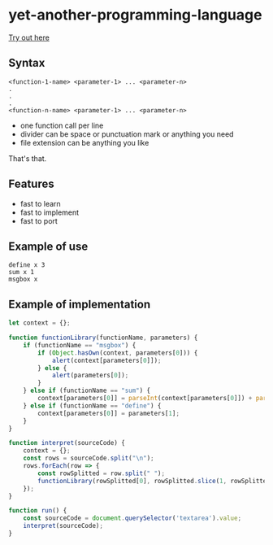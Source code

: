 # yet-another-programming-language

[Try out here](https://xdvarpunen.github.io/yet-another-programming-language/)

## Syntax

```
<function-1-name> <parameter-1> ... <parameter-n>
.
.
.
<function-n-name> <parameter-1> ... <parameter-n>
```

- one function call per line
- divider can be space or punctuation mark or anything you need
- file extension can be anything you like

That's that.

## Features

- fast to learn
- fast to implement
- fast to port

## Example of use

```
define x 3
sum x 1
msgbox x
```

## Example of implementation

```javascript
let context = {};

function functionLibrary(functionName, parameters) {
    if (functionName == "msgbox") {
        if (Object.hasOwn(context, parameters[0])) {
            alert(context[parameters[0]]);
        } else {
            alert(parameters[0]);
        }
    } else if (functionName == "sum") {
        context[parameters[0]] = parseInt(context[parameters[0]]) + parseInt(parameters[1]);
    } else if (functionName == "define") {
        context[parameters[0]] = parameters[1];
    }
}

function interpret(sourceCode) {
    context = {};
    const rows = sourceCode.split("\n");
    rows.forEach(row => {
        const rowSplitted = row.split(" ");
        functionLibrary(rowSplitted[0], rowSplitted.slice(1, rowSplitted.length));
    });
}

function run() {
    const sourceCode = document.querySelector('textarea').value;
    interpret(sourceCode);
}
```
